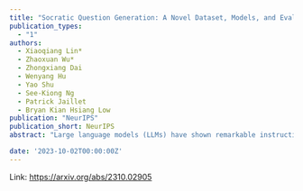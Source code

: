 ```yaml
---
title: "Socratic Question Generation: A Novel Dataset, Models, and Evaluation"
publication_types:
  - "1"
authors:
  - Xiaoqiang Lin*
  - Zhaoxuan Wu*
  - Zhongxiang Dai
  - Wenyang Hu
  - Yao Shu
  - See-Kiong Ng
  - Patrick Jaillet
  - Bryan Kian Hsiang Low
publication: "NeurIPS"
publication_short: NeurIPS
abstract: "Large language models (LLMs) have shown remarkable instruction-following capabilities and achieved impressive performances in various applications. However, the performances of LLMs depend heavily on the instructions given to them, which are typically manually tuned with substantial human efforts. Recent work has used the query-efficient Bayesian optimization (BO) algorithm to automatically optimize the instructions given to black-box LLMs. However, BO usually falls short when optimizing highly sophisticated (e.g., high-dimensional) objective functions, such as the functions mapping an instruction to the performance of an LLM. This is mainly due to the limited expressive power of the Gaussian process (GP) model which is used by BO as a surrogate to model the objective function. Meanwhile, it has been repeatedly shown that neural networks (NNs), especially pre-trained transformers, possess strong expressive power and can model highly complex functions. So, we adopt a neural bandit algorithm which replaces the GP in BO by an NN surrogate to optimize instructions for black-box LLMs. More importantly, the neural bandit algorithm allows us to naturally couple the NN surrogate with the hidden representation learned by a pre-trained transformer (i.e., an open-source LLM), which significantly boosts its performance. These motivate us to propose our INSTruction optimization usIng Neural bandits Coupled with Transformers} (INSTINCT) algorithm. We perform instruction optimization for ChatGPT and use extensive experiments to show that our INSTINCT consistently outperforms the existing methods in different tasks, such as in various instruction induction tasks and the task of improving the zero-shot chain-of-thought instruction."

date: '2023-10-02T00:00:00Z'
---
```

Link: https://arxiv.org/abs/2310.02905